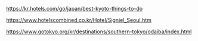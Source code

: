 https://kr.hotels.com/go/japan/best-kyoto-things-to-do

https://www.hotelscombined.co.kr/Hotel/Signiel_Seoul.htm

https://www.gotokyo.org/kr/destinations/southern-tokyo/odaiba/index.html
